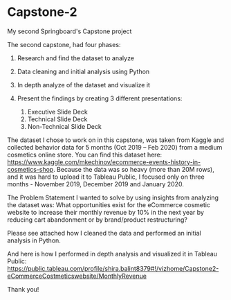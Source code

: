 # Capstone-2
My second Springboard's Capstone project

The second capstone, had four phases:
1.	Research and find the dataset to analyze
2.	Data cleaning and initial analysis using Python
3.	In depth analyze of the dataset and visualize it
4.	Present the findings by creating 3 different presentations:

    1. Executive Slide Deck
    2. Technical Slide Deck
    3. Non-Technical Slide Deck

The dataset I chose to work on in this capstone, was taken from Kaggle and collected behavior data for 5 months (Oct 2019 – Feb 2020) from a medium cosmetics online store. You can find this dataset here: https://www.kaggle.com/mkechinov/ecommerce-events-history-in-cosmetics-shop.
Because the data was so heavy (more than 20M rows), and it was hard to upload it to Tableau Public, I focused only on three months - November 2019, December 2019 and January 2020.

The Problem Statement I wanted to solve by using insights from analyzing the dataset was: 
What opportunities exist for the eCommerce cosmetic website to increase their monthly revenue by 10% in the next year by reducing cart abandonment or by brand/product restructuring?

Please see attached how I cleaned the data and performed an initial analysis in Python. 


And here is how I performed in depth analysis and visualized it in Tableau Public: https://public.tableau.com/profile/shira.balint8379#!/vizhome/Capstone2-eCommerceCostmeticswebsite/MonthlyRevenue

Thank you!
